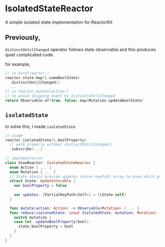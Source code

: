 # IsolatedStateReactor
A simple isolated state implementation for ReactorKit

## Previously,
`distinctUntilChanged` operator follows state observable and this produces quiet complicated code. 

for example,
```swift
// in bind(reactor:)
reactor.state.map(\.someBoolState)
  .distinctUntilChanged()
  ...
// in reactor.mutate(action:)
// to avoid skipping event by distinctUntilChanged
return Observable.of(true, false).map(Mutation.updateBoolState)
```
## `isolatedState`
to solve this, I made `isolatedState`
```swift
// usage
reactor.isolatedState(\.boolProperty)
  // work properly without distinctUntilChanged()
  .subscribe(...)
  
// implementation
class ViewReactor: IsolatedStateReactor {
  enum Action { ... }
  enum Mutation { ... }
  // State should provide updates stores keyPath array to know which property is updated by mutation
  struct State: UpdateStorable {
    var boolProperty = false
    
    var updates: [PartialKeyPath<Self>] = [\State.self]
  }

  func mutate(action: Action) -> Observable<Mutation> { ... }
  func reduce(isolatedState: inout IsolatedState, mutation: Mutation) {
    switch mutation {
    case let .updateBoolProperty(bool):
      state.boolProperty = bool
    }
  }
}
```
